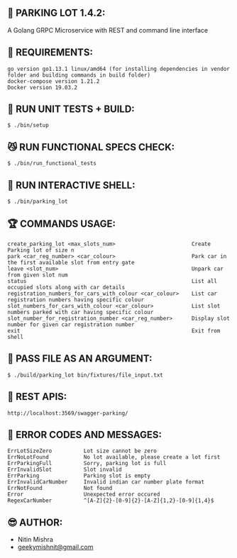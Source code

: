 ## 🚗 PARKING LOT 1.4.2:

A Golang GRPC Microservice with REST and command line interface

## 🦉 REQUIREMENTS:
```
go version go1.13.1 linux/amd64 (for installing dependencies in vendor folder and building commands in build folder)
docker-compose version 1.21.2
Docker version 19.03.2
```

## 🙈 RUN UNIT TESTS + BUILD:
```
$ ./bin/setup
```

## 😼 RUN FUNCTIONAL SPECS CHECK:
```
$ ./bin/run_functional_tests
```

## 🦄 RUN INTERACTIVE SHELL:
```
$ ./bin/parking_lot
```

## 🏆 COMMANDS USAGE:
```
create_parking_lot <max_slots_num>                        Create Parking lot of size n
park <car_reg_number> <car_colour>                        Park car in the first available slot from entry gate
leave <slot_num>                                          Unpark car from given slot num
status                                                    List all occupied slots along with car details
registration_numbers_for_cars_with_colour <car_colour>    List car registration numbers having specific colour
slot_numbers_for_cars_with_colour <car_colour>            List slot numbers parked with car having specific colour
slot_number_for_registration_number <car_reg_number>      Display slot number for given car registration number
exit                                                      Exit from shell
```

## 🐶 PASS FILE AS AN ARGUMENT:
```
$ ./build/parking_lot bin/fixtures/file_input.txt
```

## 🚀 REST APIS:
```
http://localhost:3569/swagger-parking/
```

## 🐞 ERROR CODES AND MESSAGES:
```
ErrLotSizeZero          Lot size cannot be zero
ErrNoLotFound           No lot available, please create a lot first
ErrParkingFull          Sorry, parking lot is full
ErrInvalidSlot          Slot invalid
ErrParking              Parking slot is empty
ErrInvalidCarNumber     Invalid indian car number plate format
ErrNotFound             Not found
Error                   Unexpected error occured
RegexCarNumber          ^[A-Z]{2}-[0-9]{2}-[A-Z]{1,2}-[0-9]{1,4}$
```

## 😎 AUTHOR:

- Nitin Mishra
- geekymishnit@gmail.com
